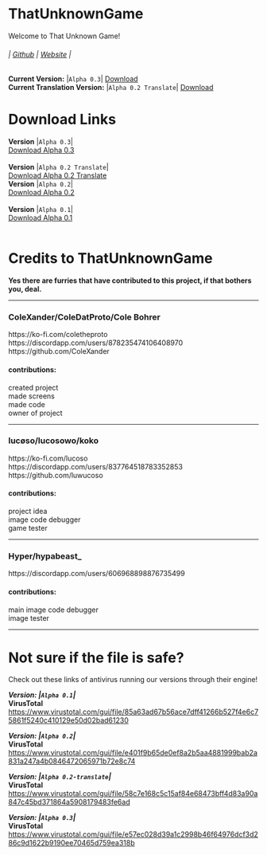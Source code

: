 # ThatUnknownGame
Welcome to That Unknown Game!
<h6>
  
  | [Github](https://github.com/ColeXander/ThatUnknownGame/) | [Website](https://colexander.github.io/ThatUnknownGame/) |
</h6>

**Current Version:** |`Alpha 0.3`| [Download](https://www.mediafire.com/file/bfvmqibkvso4vw5/That_Unknown_Game_%255BAlpha_0.3%255D.html/file)<br>
**Current Translation Version:** |`Alpha 0.2 Translate`| [Download](https://www.mediafire.com/file/gdk9cx175jiiqpc/That_Unknown_Game_%255BAlpha_0.2-translate%255D.html/file)<br>
# Download Links
**Version** |`Alpha 0.3`|<br>
[Download Alpha 0.3](https://www.mediafire.com/file/baaspgqavkpzjly/That_Unknown_Game_%255BAlpha_0.3%255D.html/file)<br><br>
**Version** |`Alpha 0.2 Translate`|<br>
[Download Alpha 0.2 Translate](https://www.mediafire.com/file/gdk9cx175jiiqpc/That_Unknown_Game_%255BAlpha_0.2-translate%255D.html/file)<br>
**Version** |`Alpha 0.2`|<br>
[Download Alpha 0.2](https://www.mediafire.com/file/bfvmqibkvso4vw5/That_Unknown_Game_%255BAlpha_0.2%255D.html/file)<br><br>
**Version** |`Alpha 0.1`|<br>
[Download Alpha 0.1](https://www.mediafire.com/file/b9rj3w8ymic8fec/That_Unknown_Game_%255BAlpha_0.1%255D.html/file)<br><br>
# Credits to ThatUnknownGame
**Yes there are furries that have contributed to this project, if that bothers you, deal.**
<br>
<hr>
<h3>ColeXander/ColeDatProto/Cole Bohrer</h3>
https://ko-fi.com/coletheproto
<br>
https://discordapp.com/users/878235474106408970
<br>
https://github.com/ColeXander
<br>
<h4>contributions:</h4>
created project<br>
made screens<br>
made code<br>
owner of project<br>
<hr>
<h3>lucøso/lucosowo/koko</h3>
https://ko-fi.com/lucoso
<br>
https://discordapp.com/users/837764518783352853
<br>
https://github.com/luwucoso
<br>
<h4>contributions:</h4>
project idea<br>
image code debugger<br>
game tester<br>
<hr>
<h3>Hyper/hypabeast_</h3>
https://discordapp.com/users/606968898876735499
<br>
<h4>contributions:</h4>
main image code debugger<br>
image tester<br>
<hr>

# Not sure if the file is safe?
Check out these links of antivirus running our versions through their engine!<br>

***Version: |`Alpha 0.1`|***<br>
**VirusTotal** https://www.virustotal.com/gui/file/85a63ad67b56ace7dff41266b527f4e6c75861f5240c410129e50d02bad61230<br>

***Version: |`Alpha 0.2`|***<br>
**VirusTotal** https://www.virustotal.com/gui/file/e401f9b65de0ef8a2b5aa4881999bab2a831a247a4b0846472065971b72e8c74<br>

***Version: |`Alpha 0.2-translate`|***<br>
**VirusTotal** https://www.virustotal.com/gui/file/58c7e168c5c15af84e68473bff4d83a90a847c45bd371864a5908179483fe6ad<br>

***Version: |`Alpha 0.3`|***<br>
**VirusTotal** https://www.virustotal.com/gui/file/e57ec028d39a1c2998b46f64976dcf3d286c9d1622b9190ee70465d759ea318b<br>